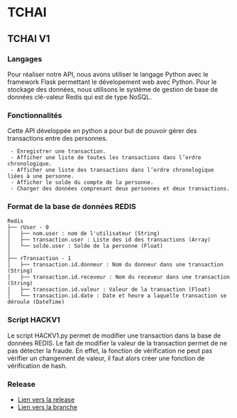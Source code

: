 # TCHAI

## TCHAI V1

### Langages
Pour réaliser notre API, nous avons utiliser le langage Python avec le framework Flask permettant le dévelopement web avec Python. Pour le stockage des données, nous utilisons le système de gestion de base de données clé-valeur Redis qui est de type NoSQL.

### Fonctionnalités
Cette API développée en python a pour but de pouvoir gérer des transactions entre des personnes. 

     - Enregistrer une transaction.
     - Afficher une liste de toutes les transactions dans l’ordre chronologique.
     - Afficher une liste des transactions dans l’ordre chronologique liées à une personne.
     - Afficher le solde du compte de la personne.
     - Charger des données comprenant deux personnes et deux transactions.

### Format de la base de données REDIS

```
Redis
├── rUser - 0
│   ├── nom.user : nom de l'utilisateur (String)
│   ├── transaction.user : Liste des id des transactions (Array)
│   └── solde.user : Solde de la personne (Float)
│
├── rTransaction - 1
│   ├── transaction.id.donneur : Nom du donneur dans une transaction (String)
│   ├── transaction.id.receveur : Nom du receveur dans une transaction (String)
│   ├── transaction.id.valeur : Valeur de la transaction (Float)
│   └── transaction.id.date : Date et heure a laquelle transaction se déroule (DateTime)
```

### Script HACKV1
Le script HACKV1.py permet de modifier une transaction dans la base de données REDIS. Le fait de modifier la valeur de la transaction permet de ne pas détecter la fraude. En effet, la fonction de vérification ne peut pas vérifier un changement de valeur, il faut alors créer une fonction de vérification de hash.

### Release
 - [Lien vers la release](https://github.com/clement-gh/Tchai-Clement-GHYS-Benjamin-MILHET/releases/tag/V1)
 - [Lien vers la branche](https://github.com/clement-gh/Tchai-Clement-GHYS-Benjamin-MILHET/tree/tchaiV1)
